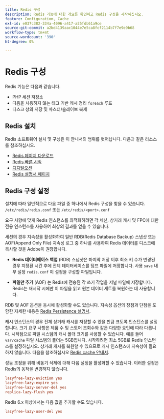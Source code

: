 ```yaml
---
title: Redis 구성
description: Redis 기능에 대한 개요를 확인하고 Redis 구성을 시작하십시오.
feature: Configuration, Cache
exl-id: e037c382-334a-4096-a417-a25fdb61a9ce
source-git-commit: a2bd4139aac1044e7e5ca8fcf2114b7f7e9e9b68
workflow-type: tm+mt
source-wordcount: '390'
ht-degree: 0%

---
```


# Redis 구성

Redis 기능은 다음과 같습니다.

- PHP 세션 저장소
- 다음을 사용하지 않는 태그 기반 캐시 정리 `foreach` 루프
- 디스크 상의 저장 및 마스터/슬레이브 복제

## Redis 설치

Redis 소프트웨어 설치 및 구성은 이 안내서의 범위를 벗어납니다. 다음과 같은 리소스를 참조하십시오.

- [Redis 페이지 다운로드](https://redis.io/download)
- [Redis 빠른 시작](https://redis.io/docs/getting-started/)
- [디지털오션](https://www.digitalocean.com/community/tutorials/how-to-install-and-use-redis)
- [Redis 설명서 페이지](https://redis.io/docs)

## Redis 구성 설정

설치에 따라 일반적으로 다음 파일 중 하나에서 Redis 구성을 찾을 수 있습니다. `/etc/redis/redis.conf` 또는 `/etc/redis/<port>.conf`

요구 사항에 맞게 Redis 인스턴스를 최적화하려면 각 세션, 상거래 캐시 및 FPC에 대한 전용 인스턴스를 사용하여 최상의 결과를 얻을 수 있습니다.

세션의 경우 지속성을 활성화하여 일반 RDB(Redis Database Backup) 스냅샷 또는 AOF(Append Only File) 지속성 로그 중 하나를 사용하여 Redis 데이터를 디스크에 복사할 것을 Adobe이 권장합니다.

- **Redis 데이터베이스 백업** (RDB) 스냅샷은 마지막 저장 이후 최소 키 수가 변경된 경우 지정된 시간 후에 전체 데이터베이스를 덤프 파일에 저장합니다. 사용 `save` 내부 설정 `redis.conf` 이 설정을 구성할 파일입니다.

- **파일만 추가** (AOF) 는 Redis에 전송된 각 쓰기 작업을 저널 파일에 저장합니다. Redis는 재시작 시에만 이 파일을 읽고 원본 데이터 세트를 복원하는 데 사용합니다.

RDB 및 AOF 옵션을 동시에 활성화할 수도 있습니다. 지속성 옵션의 장점과 단점을 포함한 자세한 내용은 [Redis Persistence 설명서](https://redis.io/topics/persistence).

캐시 인스턴스의 경우 전체 상거래 캐시를 저장할 수 있을 만큼 크도록 인스턴스를 설정합니다. 크기 요구 사항은 제품 수 및 스토어 조회수와 같은 다양한 요인에 따라 다릅니다. 시작점으로 파일 시스템의 캐시 폴더 크기를 사용할 수 있습니다. 예를 들어 `var/cache` 파일 시스템의 폴더는 5GB입니다. 시작하려면 최소 5GB로 Redis 인스턴스를 설정하십시오. 상거래 캐시를 복원할 수 있으므로 캐시 인스턴스에 지속성이 필요하지 않습니다. 다음을 참조하십시오 [Redis cache 안내서](https://redis.io/docs/manual/eviction/).

성능 조정을 위해 비동기 삭제에 대해 다음 설정을 활성화할 수 있습니다. 이러한 설정은 Redis의 동작을 변경하지 않습니다.

```ini
lazyfree-lazy-eviction yes
lazyfree-lazy-expire yes
lazyfree-lazy-server-del yes
replica-lazy-flush yes
```

Redis 6.x 이상에서는 다음 값을 추가할 수도 있습니다.

```ini
lazyfree-lazy-user-del yes
```
